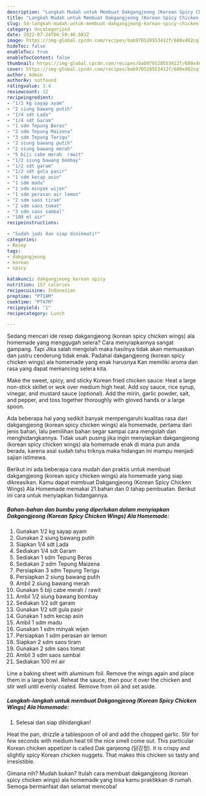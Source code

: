 ```yaml
---
description: "Langkah Mudah untuk Membuat Dakgangjeong (Korean Spicy Chicken Wings) Ala Homemade Anti Gagal"
title: "Langkah Mudah untuk Membuat Dakgangjeong (Korean Spicy Chicken Wings) Ala Homemade Anti Gagal"
slug: 54-langkah-mudah-untuk-membuat-dakgangjeong-korean-spicy-chicken-wings-ala-homemade-anti-gagal
category: Uncategorized
date: 2022-07-24T06:59:40.681Z
image: https://img-global.cpcdn.com/recipes/bab970528553412f/680x482cq70/dakgangjeong-korean-spicy-chicken-wings-ala-homemade-foto-resep-utama.jpg
hideToc: false
enableToc: true
enableTocContent: false
thumbnail: https://img-global.cpcdn.com/recipes/bab970528553412f/680x482cq70/dakgangjeong-korean-spicy-chicken-wings-ala-homemade-foto-resep-utama.jpg
cover: https://img-global.cpcdn.com/recipes/bab970528553412f/680x482cq70/dakgangjeong-korean-spicy-chicken-wings-ala-homemade-foto-resep-utama.jpg
author: Admin
authorAv: notfound
ratingvalue: 3.4
reviewcount: 12
recipeingredient:
- "1/2 kg sayap ayam"
- "2 siung bawang putih"
- "1/4 sdt Lada"
- "1/4 sdt Garam"
- "1 sdm Tepung Beras"
- "2 sdm Tepung Maizena"
- "3 sdm Tepung Terigu"
- "2 siung bawang putih"
- "2 siung bawang merah"
- "5 biji cabe merah  rawit"
- "1/2 siung bawang bombay"
- "1/2 sdt garam"
- "1/2 sdt gula pasir"
- "1 sdm kecap asin"
- "1 sdm madu"
- "1 sdm minyak wijen"
- "1 sdm perasan air lemon"
- "2 sdm saos tiram"
- "2 sdm saos tomat"
- "3 sdm saos sambal"
- "100 ml air"
recipeinstructions:

- "Sudah jadi dan siap dinikmati!"
categories:
- Resep
tags:
- dakgangjeong
- korean
- spicy

katakunci: dakgangjeong korean spicy 
nutrition: 157 calories
recipecuisine: Indonesian
preptime: "PT18M"
cooktime: "PT47M"
recipeyield: "1"
recipecategory: Lunch

---
```



Sedang mencari ide resep dakgangjeong (korean spicy chicken wings) ala homemade yang menggugah selera? Cara menyiapkannya sangat gampang. Tapi Jika salah mengolah maka hasilnya tidak akan memuaskan dan justru cenderung tidak enak. Padahal dakgangjeong (korean spicy chicken wings) ala homemade yang enak harusnya Kan memiliki aroma dan rasa yang dapat memancing selera kita.


Make the sweet, spicy, and sticky Korean fried chicken sauce: Heat a large non-stick skillet or wok over medium high heat. Add soy sauce, rice syrup, vinegar, and mustard sauce (optional). Add the mirin, garlic powder, salt, and pepper, and toss together thoroughly with gloved hands or a large spoon.

Ada beberapa hal yang sedikit banyak mempengaruhi kualitas rasa dari dakgangjeong (korean spicy chicken wings) ala homemade, pertama dari jenis bahan, lalu pemilihan bahan segar sampai cara mengolah dan menghidangkannya. Tidak usah pusing jika ingin menyiapkan dakgangjeong (korean spicy chicken wings) ala homemade enak di mana pun anda berada, karena asal sudah tahu triknya maka hidangan ini mampu menjadi sajian istimewa.


Berikut ini ada beberapa cara mudah dan praktis untuk membuat dakgangjeong (korean spicy chicken wings) ala homemade yang siap dikreasikan. Kamu dapat membuat Dakgangjeong (Korean Spicy Chicken Wings) Ala Homemade memakai 21 bahan dan 0 tahap pembuatan. Berikut ini cara untuk menyiapkan hidangannya.

<!--inarticleads1-->

##### Bahan-bahan dan bumbu yang diperlukan dalam menyiapkan Dakgangjeong (Korean Spicy Chicken Wings) Ala Homemade:

1. Gunakan 1/2 kg sayap ayam
1. Gunakan 2 siung bawang putih
1. Siapkan 1/4 sdt Lada
1. Sediakan 1/4 sdt Garam
1. Sediakan 1 sdm Tepung Beras
1. Sediakan 2 sdm Tepung Maizena
1. Persiapkan 3 sdm Tepung Terigu
1. Persiapkan 2 siung bawang putih
1. Ambil 2 siung bawang merah
1. Gunakan 5 biji cabe merah / rawit
1. Ambil 1/2 siung bawang bombay
1. Sediakan 1/2 sdt garam
1. Gunakan 1/2 sdt gula pasir
1. Gunakan 1 sdm kecap asin
1. Ambil 1 sdm madu
1. Gunakan 1 sdm minyak wijen
1. Persiapkan 1 sdm perasan air lemon
1. Siapkan 2 sdm saos tiram
1. Gunakan 2 sdm saos tomat
1. Ambil 3 sdm saos sambal
1. Sediakan 100 ml air


Line a baking sheet with aluminum foil. Remove the wings again and place them in a large bowl. Reheat the sauce, then pour it over the chicken and stir well until evenly coated. Remove from oil and set aside. 

<!--inarticleads2-->

##### Langkah-langkah untuk membuat Dakgangjeong (Korean Spicy Chicken Wings) Ala Homemade:


1. Selesai dan siap dihidangkan!

Heat the pan, drizzle a tablespoon of oil and add the chopped garlic. Stir for few seconds with medium heat till the nice smell come out. This particular Korean chicken appetizer is called Dak ganjeong (닭강정). It is crispy and slightly spicy Korean chicken nuggets. That makes this chicken so tasty and irresistible. 

Gimana nih? Mudah bukan? Itulah cara membuat dakgangjeong (korean spicy chicken wings) ala homemade yang bisa kamu praktikkan di rumah. Semoga bermanfaat dan selamat mencoba!
